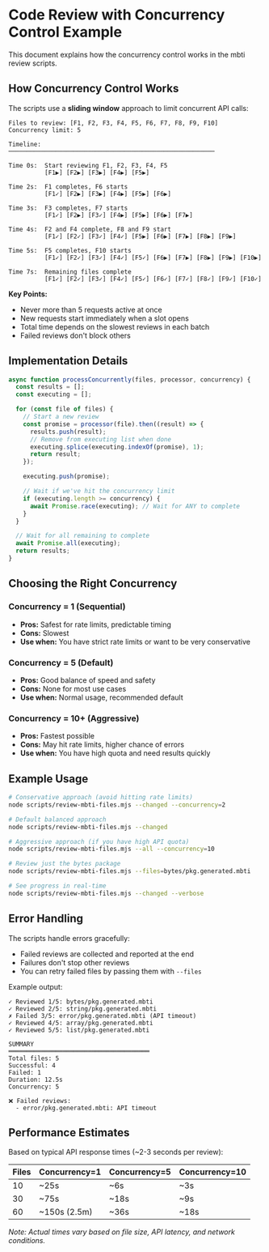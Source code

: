 # Code Review with Concurrency Control Example

This document explains how the concurrency control works in the mbti review scripts.

## How Concurrency Control Works

The scripts use a **sliding window** approach to limit concurrent API calls:

```
Files to review: [F1, F2, F3, F4, F5, F6, F7, F8, F9, F10]
Concurrency limit: 5

Timeline:
─────────────────────────────────────────────────────────

Time 0s:  Start reviewing F1, F2, F3, F4, F5
          [F1▶] [F2▶] [F3▶] [F4▶] [F5▶]
          
Time 2s:  F1 completes, F6 starts
          [F1✓] [F2▶] [F3▶] [F4▶] [F5▶] [F6▶]
          
Time 3s:  F3 completes, F7 starts
          [F1✓] [F2▶] [F3✓] [F4▶] [F5▶] [F6▶] [F7▶]
          
Time 4s:  F2 and F4 complete, F8 and F9 start
          [F1✓] [F2✓] [F3✓] [F4✓] [F5▶] [F6▶] [F7▶] [F8▶] [F9▶]
          
Time 5s:  F5 completes, F10 starts
          [F1✓] [F2✓] [F3✓] [F4✓] [F5✓] [F6▶] [F7▶] [F8▶] [F9▶] [F10▶]
          
Time 7s:  Remaining files complete
          [F1✓] [F2✓] [F3✓] [F4✓] [F5✓] [F6✓] [F7✓] [F8✓] [F9✓] [F10✓]
```

**Key Points:**
- Never more than 5 requests active at once
- New requests start immediately when a slot opens
- Total time depends on the slowest reviews in each batch
- Failed reviews don't block others

## Implementation Details

```javascript
async function processConcurrently(files, processor, concurrency) {
  const results = [];
  const executing = [];

  for (const file of files) {
    // Start a new review
    const promise = processor(file).then((result) => {
      results.push(result);
      // Remove from executing list when done
      executing.splice(executing.indexOf(promise), 1);
      return result;
    });

    executing.push(promise);

    // Wait if we've hit the concurrency limit
    if (executing.length >= concurrency) {
      await Promise.race(executing); // Wait for ANY to complete
    }
  }

  // Wait for all remaining to complete
  await Promise.all(executing);
  return results;
}
```

## Choosing the Right Concurrency

### Concurrency = 1 (Sequential)
- **Pros:** Safest for rate limits, predictable timing
- **Cons:** Slowest
- **Use when:** You have strict rate limits or want to be very conservative

### Concurrency = 5 (Default)
- **Pros:** Good balance of speed and safety
- **Cons:** None for most use cases
- **Use when:** Normal usage, recommended default

### Concurrency = 10+ (Aggressive)
- **Pros:** Fastest possible
- **Cons:** May hit rate limits, higher chance of errors
- **Use when:** You have high quota and need results quickly

## Example Usage

```bash
# Conservative approach (avoid hitting rate limits)
node scripts/review-mbti-files.mjs --changed --concurrency=2

# Default balanced approach
node scripts/review-mbti-files.mjs --changed

# Aggressive approach (if you have high API quota)
node scripts/review-mbti-files.mjs --all --concurrency=10

# Review just the bytes package
node scripts/review-mbti-files.mjs --files=bytes/pkg.generated.mbti

# See progress in real-time
node scripts/review-mbti-files.mjs --changed --verbose
```

## Error Handling

The scripts handle errors gracefully:
- Failed reviews are collected and reported at the end
- Failures don't stop other reviews
- You can retry failed files by passing them with `--files`

Example output:
```
✓ Reviewed 1/5: bytes/pkg.generated.mbti
✓ Reviewed 2/5: string/pkg.generated.mbti
✗ Failed 3/5: error/pkg.generated.mbti (API timeout)
✓ Reviewed 4/5: array/pkg.generated.mbti
✓ Reviewed 5/5: list/pkg.generated.mbti

SUMMARY
═══════════════════════════════════════
Total files: 5
Successful: 4
Failed: 1
Duration: 12.5s
Concurrency: 5

❌ Failed reviews:
  - error/pkg.generated.mbti: API timeout
```

## Performance Estimates

Based on typical API response times (~2-3 seconds per review):

| Files | Concurrency=1 | Concurrency=5 | Concurrency=10 |
|-------|---------------|---------------|----------------|
| 10    | ~25s          | ~6s           | ~3s            |
| 30    | ~75s          | ~18s          | ~9s            |
| 60    | ~150s (2.5m)  | ~36s          | ~18s           |

*Note: Actual times vary based on file size, API latency, and network conditions.*
